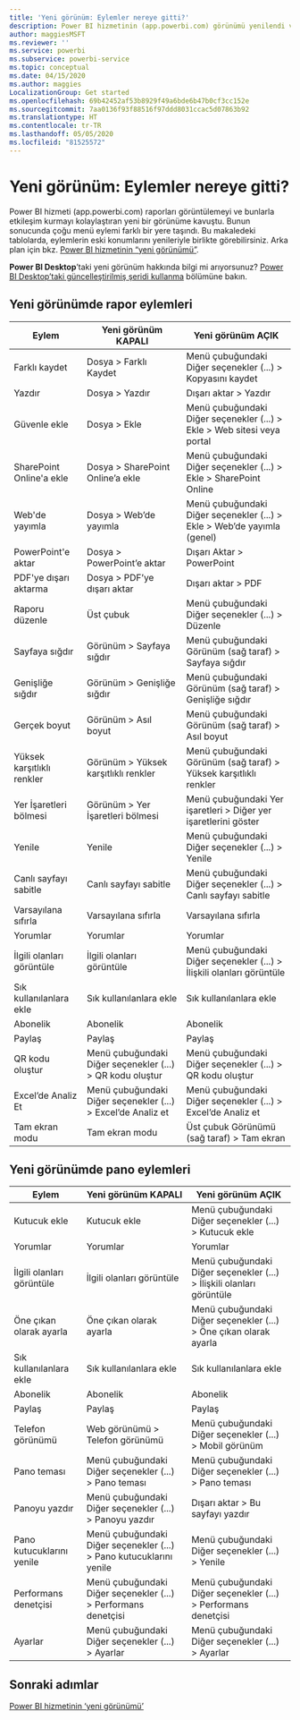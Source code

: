 ```yaml
---
title: 'Yeni görünüm: Eylemler nereye gitti?'
description: Power BI hizmetinin (app.powerbi.com) görünümü yenilendi ve çoğu eylem farklı bir yere taşındı. Bu makale, eylemlerin eski konumlarını ve yenilerini bir arada gösteren tabloları ele alır.
author: maggiesMSFT
ms.reviewer: ''
ms.service: powerbi
ms.subservice: powerbi-service
ms.topic: conceptual
ms.date: 04/15/2020
ms.author: maggies
LocalizationGroup: Get started
ms.openlocfilehash: 69b42452af53b8929f49a6bde6b47b0cf3cc152e
ms.sourcegitcommit: 7aa0136f93f88516f97ddd8031ccac5d07863b92
ms.translationtype: HT
ms.contentlocale: tr-TR
ms.lasthandoff: 05/05/2020
ms.locfileid: "81525572"
---
```

# <a name="the-new-look-where-did-the-actions-go"></a>Yeni görünüm: Eylemler nereye gitti?

Power BI hizmeti (app.powerbi.com) raporları görüntülemeyi ve bunlarla etkileşim kurmayı kolaylaştıran yeni bir görünüme kavuştu. Bunun sonucunda çoğu menü eylemi farklı bir yere taşındı. Bu makaledeki tablolarda, eylemlerin eski konumlarını yenileriyle birlikte görebilirsiniz. Arka plan için bkz. [Power BI hizmetinin “yeni görünümü”](service-new-look.md).

**Power BI Desktop**’taki yeni görünüm hakkında bilgi mi arıyorsunuz? [Power BI Desktop’taki güncelleştirilmiş şeridi kullanma](desktop-ribbon.md) bölümüne bakın.

## <a name="report-actions-in-the-new-look"></a>Yeni görünümde rapor eylemleri

|Eylem  |Yeni görünüm KAPALI  |Yeni görünüm AÇIK  |
|---------|---------|---------|
| Farklı kaydet | Dosya > Farklı Kaydet  | Menü çubuğundaki Diğer seçenekler (...) > Kopyasını kaydet |
| Yazdır | Dosya > Yazdır | Dışarı aktar > Yazdır |
| Güvenle ekle | Dosya > Ekle | Menü çubuğundaki Diğer seçenekler (...) > Ekle > Web sitesi veya portal |
| SharePoint Online'a ekle | Dosya > SharePoint Online’a ekle | Menü çubuğundaki Diğer seçenekler (...) > Ekle > SharePoint Online |
| Web'de yayımla | Dosya > Web’de yayımla | Menü çubuğundaki Diğer seçenekler (...) > Ekle > Web’de yayımla (genel) |
| PowerPoint'e aktar | Dosya > PowerPoint’e aktar | Dışarı Aktar > PowerPoint |
| PDF'ye dışarı aktarma | Dosya > PDF’ye dışarı aktar | Dışarı aktar > PDF |
|Raporu düzenle  | Üst çubuk   | Menü çubuğundaki Diğer seçenekler (...) > Düzenle |
| Sayfaya sığdır | Görünüm > Sayfaya sığdır | Menü çubuğundaki Görünüm (sağ taraf) > Sayfaya sığdır |
| Genişliğe sığdır | Görünüm > Genişliğe sığdır | Menü çubuğundaki Görünüm (sağ taraf) > Genişliğe sığdır |
| Gerçek boyut | Görünüm > Asıl boyut | Menü çubuğundaki Görünüm (sağ taraf) > Asıl boyut |
| Yüksek karşıtlıklı renkler | Görünüm > Yüksek karşıtlıklı renkler | Menü çubuğundaki Görünüm (sağ taraf) > Yüksek karşıtlıklı renkler |
| Yer İşaretleri bölmesi | Görünüm > Yer İşaretleri bölmesi |  Menü çubuğundaki Yer işaretleri > Diğer yer işaretlerini göster |
| Yenile | Yenile | Menü çubuğundaki Diğer seçenekler (...) > Yenile |
| Canlı sayfayı sabitle | Canlı sayfayı sabitle | Menü çubuğundaki Diğer seçenekler (...) > Canlı sayfayı sabitle |
| Varsayılana sıfırla | Varsayılana sıfırla | Varsayılana sıfırla |
| Yorumlar | Yorumlar | Yorumlar |
| İlgili olanları görüntüle | İlgili olanları görüntüle | Menü çubuğundaki Diğer seçenekler (...) > İlişkili olanları görüntüle |
| Sık kullanılanlara ekle | Sık kullanılanlara ekle | Sık kullanılanlara ekle |
| Abonelik | Abonelik |Abonelik |
| Paylaş | Paylaş | Paylaş |
| QR kodu oluştur | Menü çubuğundaki Diğer seçenekler (...) > QR kodu oluştur | Menü çubuğundaki Diğer seçenekler (...) > QR kodu oluştur |
| Excel’de Analiz Et | Menü çubuğundaki Diğer seçenekler (...) > Excel’de Analiz et | Menü çubuğundaki Diğer seçenekler (...) > Excel’de Analiz et |
| Tam ekran modu | Tam ekran modu | Üst çubuk Görünümü (sağ taraf) > Tam ekran |

## <a name="dashboard-actions-in-the-new-look"></a>Yeni görünümde pano eylemleri

|Eylem  |Yeni görünüm KAPALI  |Yeni görünüm AÇIK  |
|---------|---------|---------|
| Kutucuk ekle | Kutucuk ekle | Menü çubuğundaki Diğer seçenekler (...) > Kutucuk ekle |
| Yorumlar | Yorumlar | Yorumlar |
| İlgili olanları görüntüle | İlgili olanları görüntüle | Menü çubuğundaki Diğer seçenekler (...) > İlişkili olanları görüntüle |
| Öne çıkan olarak ayarla | Öne çıkan olarak ayarla| Menü çubuğundaki Diğer seçenekler (...) > Öne çıkan olarak ayarla|
| Sık kullanılanlara ekle | Sık kullanılanlara ekle | Sık kullanılanlara ekle |
| Abonelik | Abonelik |Abonelik |
| Paylaş | Paylaş | Paylaş |
| Telefon görünümü | Web görünümü > Telefon görünümü | Menü çubuğundaki Diğer seçenekler (...) > Mobil görünüm |
| Pano teması | Menü çubuğundaki Diğer seçenekler (...) > Pano teması | Menü çubuğundaki Diğer seçenekler (...) > Pano teması |
| Panoyu yazdır | Menü çubuğundaki Diğer seçenekler (...) > Panoyu yazdır | Dışarı aktar > Bu sayfayı yazdır |
| Pano kutucuklarını yenile | Menü çubuğundaki Diğer seçenekler (...) > Pano kutucuklarını yenile | Menü çubuğundaki Diğer seçenekler (...) > Yenile |
| Performans denetçisi | Menü çubuğundaki Diğer seçenekler (...) > Performans denetçisi | Menü çubuğundaki Diğer seçenekler (...) > Performans denetçisi |
| Ayarlar | Menü çubuğundaki Diğer seçenekler (...) > Ayarlar | Menü çubuğundaki Diğer seçenekler (...) > Ayarlar |

## <a name="next-steps"></a>Sonraki adımlar

[Power BI hizmetinin ‘yeni görünümü’](service-new-look.md)
